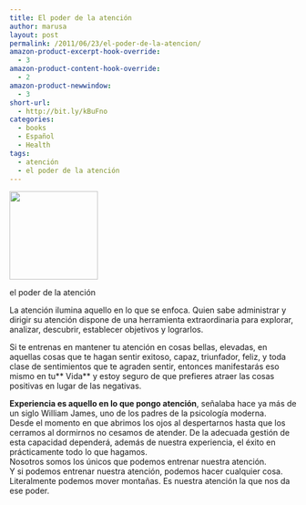 ```yaml
---
title: El poder de la atención
author: marusa
layout: post
permalink: /2011/06/23/el-poder-de-la-atencion/
amazon-product-excerpt-hook-override:
  - 3
amazon-product-content-hook-override:
  - 2
amazon-product-newwindow:
  - 3
short-url:
  - http://bit.ly/kBuFno
categories:
  - books
  - Español
  - Health
tags:
  - atención
  - el poder de la atención
---
```

<div id="attachment_933" style="width: 165px" class="wp-caption alignleft">
  <a href="http://blogs.bikecrawler.com/wp-content/uploads/2011/06/atención.jpg"><img src="http://blogs.bikecrawler.com/wp-content/uploads/2011/06/atención.jpg" alt="" width="155" height="155" class="size-full wp-image-933" /></a>
  
  <p class="wp-caption-text">
    el poder de la atención
  </p>
</div>La atención ilumina aquello en lo que se enfoca. Quien sabe administrar y dirigir su atención dispone de una herramienta extraordinaria para explorar, analizar, descubrir, establecer objetivos y lograrlos.

  
Si te entrenas en mantener tu atención en cosas bellas, elevadas, en aquellas cosas que te hagan sentir exitoso, capaz, triunfador, feliz, y toda clase de sentimientos que te agraden sentir, entonces manifestarás eso mismo en tu** Vida** y estoy seguro de que prefieres atraer las cosas positivas en lugar de las negativas.

**Experiencia es aquello en lo que pongo atención**, señalaba hace ya más de un siglo William James, uno de los padres de la psicología moderna.  
Desde el momento en que abrimos los ojos al despertarnos hasta que los cerramos al dormirnos no cesamos de atender. De la adecuada gestión de esta capacidad dependerá, además de nuestra experiencia, el éxito en prácticamente todo lo que hagamos.  
Nosotros somos los únicos que podemos entrenar nuestra atención.  
Y si podemos entrenar nuestra atención, podemos hacer cualquier cosa.  
Literalmente podemos mover montañas. Es nuestra atención la que nos da ese poder.